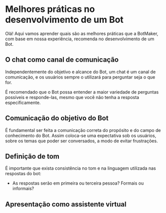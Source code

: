 # Melhores práticas no desenvolvimento de um Bot

Olá! Aqui vamos aprender quais são as melhores práticas que a BotMaker, com base em nossa experiência, recomenda no desenvolvimento de um Bot.

## O chat como canal de comunicação

Independentemente do objetivo e alcance do Bot, um chat é um canal de comunicação, e os usuários sempre o utilizará para perguntar seja o que for.

É recomendado que o Bot possa entender a maior variedade de perguntas possíveis e responde-las, mesmo que você não tenha a resposta especificamente. 

## Comunicação do objetivo do Bot

É fundamental ser feita a comunicação correta do propósito e do campo de conhecimento do Bot. Assim coloca-se uma expectativa sob os usuários, sobre os temas que poder ser conversados, a modo de evitar frustrações.

## Definição de tom
É importante que exista consistência no tom e na linguagem utilizada nas respostas do bot:

- As respostas serão em primeira ou terceira pessoa? Formais ou informais?

## Apresentação como assistente virtual


<!--stackedit_data:
eyJoaXN0b3J5IjpbOTEwNjkzMzQzLC0xMTYwODQxMzQyLDEyMT
czNDUyODZdfQ==
-->